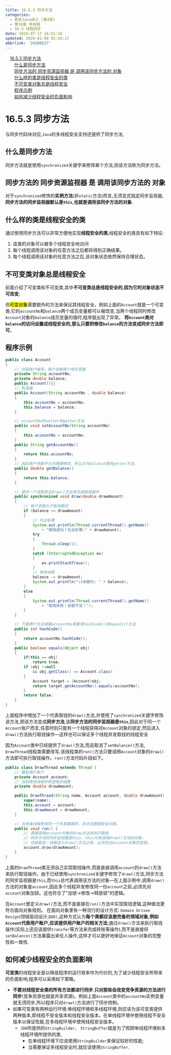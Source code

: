 ```yaml
---
title: 16.5.3 同步方法
categories: 
  - 疯狂Java讲义 (第4版)
  - 第16章 多线程
  - 16.5 线程同步
date: 2019-07-17 16:51:10
updated: 2020-01-08 01:43:17
abbrlink: '24208527'
---
```

<div id='my_toc'><a href="/JavaReadingNotes/24208527/#16-5-3-同步方法" class="header_1">16.5.3 同步方法</a>&nbsp;<br><a href="/JavaReadingNotes/24208527/#什么是同步方法" class="header_2">什么是同步方法</a>&nbsp;<br><a href="/JavaReadingNotes/24208527/#同步方法的-同步资源监视器-是-调用该同步方法的-对象" class="header_2">同步方法的 同步资源监视器 是 调用该同步方法的 对象</a>&nbsp;<br><a href="/JavaReadingNotes/24208527/#什么样的类是线程安全的类" class="header_2">什么样的类是线程安全的类</a>&nbsp;<br><a href="/JavaReadingNotes/24208527/#不可变类对象总是线程安全" class="header_2">不可变类对象总是线程安全</a>&nbsp;<br><a href="/JavaReadingNotes/24208527/#程序示例" class="header_2">程序示例</a>&nbsp;<br><a href="/JavaReadingNotes/24208527/#如何减少线程安全的负面影响" class="header_2">如何减少线程安全的负面影响</a>&nbsp;<br></div>
<style>.header_1{margin-left: 1em;}.header_2{margin-left: 2em;}.header_3{margin-left: 3em;}.header_4{margin-left: 4em;}.header_5{margin-left: 5em;}.header_6{margin-left: 6em;}</style>
<!--more-->
<script>if (navigator.platform.search('arm')==-1){document.getElementById('my_toc').style.display = 'none';}var e,p = document.getElementsByTagName('p');while (p.length>0) {e = p[0];e.parentElement.removeChild(e);}</script>

<!--end-->
<!--SSTStart-->
# 16.5.3 同步方法
与同步代码块对应,`Java`的多线程安全支持还提供了同步方法,
## 什么是同步方法
同步方法就是使用`synchronized`关键字来修饰某个方法,则该方法称为同步方法。
## 同步方法的 同步资源监视器 是 调用该同步方法的 对象
对于`synchronized`修饰的**实例方法**(非`static`方法)而言,无须显式指定同步监视器,**同步方法的同步监视器默认是`this`,也就是调用该同步方法的对象**.
## 什么样的类是线程安全的类
通过使用同步方法可以非常方便地实现**线程安全的类**,线程安全的类具有如下特征:
1. 该类的对象可以被多个线程安全地访问
2. 每个线程调用该对象的任意方法之后都将得到正确结果。
3. 每个线程调用该对象的任意方法之后,该对象状态依然保持合理状态。

## 不可变类对象总是线程安全
前面介绍了可变类和不可变类,其中**不可变类总是线程安全的,因为它的对象状态不可改变**;

但<mark>可变对象</mark>需要额外的方法来保证其线程安全。例如上面的`Account`就是一个可变类,它的`accountNo`和`balance`两个成员变量都可以被改变,当两个线程同时修改`Account`对象的`balance`成员变量的值时,程序就出现了异常。
**将`Account`类对`balance`的访问设置成线程安全的,那么只要把修改`balance`的方法变成同步方法即可**。
<!--SSTStop-->
## 程序示例
```java
public class Account
{
    // 封装账户编号、账户余额两个成员变量
    private String accountNo;
    private double balance;
    public Account(){}
    // 构造器
    public Account(String accountNo , double balance)
    {
        this.accountNo = accountNo;
        this.balance = balance;
    }

    // accountNo的setter和getter方法
    public void setAccountNo(String accountNo)
    {
        this.accountNo = accountNo;
    }
    public String getAccountNo()
    {
        return this.accountNo;
    }
    // 因此账户余额不允许随便修改，所以只为balance提供getter方法，
    public double getBalance()
    {
        return this.balance;
    }

    // 提供一个线程安全draw()方法来完成取钱操作
    public synchronized void draw(double drawAmount)
    {
        // 账户余额大于取钱数目
        if (balance >= drawAmount)
        {
            // 吐出钞票
            System.out.println(Thread.currentThread().getName()
                + "取钱成功！吐出钞票:" + drawAmount);
            try
            {
                Thread.sleep(1);
            }
            catch (InterruptedException ex)
            {
                ex.printStackTrace();
            }
            // 修改余额
            balance -= drawAmount;
            System.out.println("\t余额为: " + balance);
        }
        else
        {
            System.out.println(Thread.currentThread().getName()
                + "取钱失败！余额不足！");
        }
    }

    // 下面两个方法根据accountNo来重写hashCode()和equals()方法
    public int hashCode()
    {
        return accountNo.hashCode();
    }
    public boolean equals(Object obj)
    {
        if(this == obj)
            return true;
        if (obj !=null
            && obj.getClass() == Account.class)
        {
            Account target = (Account)obj;
            return target.getAccountNo().equals(accountNo);
        }
        return false;
    }
}
```
上面程序中增加了一个代表取钱的`draw()`方法,并使用了`synchronized`关键字修饰该方法,把该方法变成**同步方法**,该**同步方法的同步监视器是`this`**,因此对于同一个`Account`账户而言,任意时刻只能有一个线程获得对`Account`对象的锁定,然后进入`draw()`方法执行取钱操作—这样也可以保证多个线程并发取钱的线程安全

因为`Account`类中已经提供了`draw()`方法,而且取消了`setBalance()`方法, `DrawThread`线程类需要改写,该线程类的`run()`方法只要调用`Account`对象的`draw()`方法即可执行取钱操作。`run()`方法代码片段如下。
```java
public class DrawThread extends Thread {
	// 模拟用户账户
	private Account account;
	// 当前取钱线程所希望取的钱数
	private double drawAmount;

	public DrawThread(String name, Account account, double drawAmount) {
		super(name);
		this.account = account;
		this.drawAmount = drawAmount;
	}

	// 当多条线程修改同一个共享数据时，将涉及数据安全问题。
	public void run() {
		// 直接调用account对象的draw方法来执行取钱
		// 同步方法的同步监视器是this，this代表调用draw()方法的对象。
		// 也就是说：线程进入draw()方法之前，必须先对account对象的加锁。
		account.draw(drawAmount);
	}
}
```
上面的`DrawThread`类无须自己实现取钱操作,而是直接调用`account`的`draw()`方法来执行取钱操作。由于已经使用`synchronized`关键字修饰了`draw()`方法,同步方法的同步监视器是`this`,而`this`总代表调用该方法的对象—在上面示例中,调用`draw()`方法的对象是`account`,因此多个线程并发修改同一份`account`之前,必须先对`account`对象加锁。这也符合了"加锁→修改→释放锁"的逻辑。

在`Account`里定义`draw()`方法,而不是直接在`run()`方法中实现取钱逻辑,这种做法更符合面向对象规则。
在面向对象里有一种流行的设计方式: `Domain Driven Design`(领域驱动设计,`DDD)`,这种方式认为**每个类都应该是完备的领域对象,例如`Account`代表用户账户,应该提供用户账户的相关方法**;通过`draw()`方法来执行取钱操作(实际上还应该提供`transfer`等方法来完成转账等操作),而不是直接将`setBalance()`方法暴露出来任人操作,这样才可以更好地保证`Account`对象的完整性和一致性.

<!--SSTStart-->
## 如何减少线程安全的负面影响
**可变类**的线程安全是以降低程序的运行效率作为代价的,为了减少线程安全所带来的负面影响,程序可以采用如下策略。
- **不要对线程安全类的所有方法都进行同步**,**只对那些会改变竞争资源的方法进行同步**(竞争资源也就是共享资源)。例如上面`Account`类中的`accountNo`实例变量就无须同步,所以程序只对`draw()`方法进行了同步控制。
- 如果可变类有两种运行环境:单线程环境和多线程环境,则应该为该可变类提供两种版本,即线程不安全版本和线程安全版本。在单线程环境中使用线程不安全版本以保证性能,在多线程环境中使用线程安全版本。
  - `JDK`所提供的`StringBuilder`、 `StringBuffer`就是为了照顾单线程环境和多线程环境所提供的类,
    - 在单线程环境下应该使用`StringBuilder`来保证较好的性能;
    - 当需要保证多线程安全时,就应该使用`StringBuffer`.
<!--SSTStop-->
